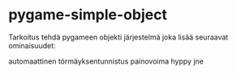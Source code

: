 # pygame-simple-object


Tarkoitus tehdä pygameen objekti järjestelmä joka lisää seuraavat ominaisuudet:

automaattinen törmäyksentunnistus
painovoima
hyppy
jne
